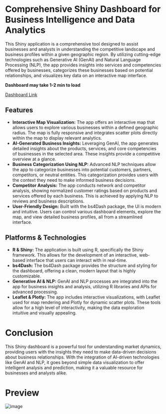 # Comprehensive Shiny Dashboard for Business Intelligence and Data Analytics
This Shiny application is a comprehensive tool designed to assist businesses and analysts in understanding the competitive landscape and business profiles within a given geographic region. By utilizing cutting-edge technologies such as Generative AI (GenAI) and Natural Language Processing (NLP), the app provides insights into services and competencies offered by businesses, categorizes these businesses based on potential relationships, and visualizes key data on an interactive map interface.

**Dashboard may take 1-2 min to load**

[Dashboard Link](https://justin-garza-analytics.shinyapps.io/CompanyAnalysis/)
## Features
- **Interactive Map Visualization:** The app offers an interactive map that allows users to explore various businesses within a defined geographic radius. The map is fully responsive and integrates scatter plots directly within the map to display relevant analytics.
- **AI-Generated Business Insights:** Leveraging GenAI, the app generates detailed insights about the products, services, and core competencies of businesses in the selected area. These insights provide a competitive overview at a glance.
- **Business Categorization Using NLP:** Advanced NLP techniques allow the app to categorize businesses into potential customers, partners, competitors, or neutral entities. This categorization provides users with the context they need to make informed business decisions.
- **Competitor Analysis:** The app conducts network and competitor analysis, showing normalized customer ratings based on products and services offered by each business. This is achieved by applying NLP to reviews and business descriptions.
- **User-Friendly Design:** Built with the bs4Dash package, the UI is modern and intuitive. Users can control various dashboard elements, explore the map, and view detailed business profiles, all from a streamlined interface.

## Platforms & Technologies
- **R & Shiny:** The application is built using R, specifically the Shiny framework. This allows for the development of an interactive, web-based interface that users can interact with in real-time.
- **bs4Dash:** The bs4Dash package provides the structure and styling for the dashboard, offering a clean, modern layout that is highly customizable.
- **Generative AI & NLP:** GenAI and NLP processes are integrated into the app for business insights and analysis, utilizing R libraries and APIs for advanced processing.
- **Leaflet & Plotly:** The app includes interactive visualizations, with Leaflet used for map rendering and Plotly for dynamic scatter plots. These tools allow for a high level of interactivity, making the data exploration intuitive and visually appealing.

# Conclusion
This Shiny dashboard is a powerful tool for understanding market dynamics, providing users with the insights they need to make data-driven decisions about business relationships. With the integration of AI-driven technologies like GenAI and NLP, it goes beyond simple data visualization to offer intelligent analysis and prediction, making it a valuable resource for businesses and analysts alike.

# Preview
![image](https://github.com/user-attachments/assets/645b76e3-e89e-4ef9-862c-7c519f89aeaa)
